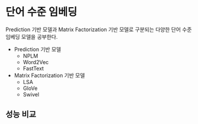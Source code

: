 # 단어 수준 임베딩

Prediction 기반 모델과 Matrix Factorization 기반 모델로 구분되는 다양한 단어 수준 임베딩 모델을 공부한다.

- Prediction 기반 모델
  - NPLM
  - Word2Vec
  - FastText
- Matrix Factorization 기반 모델
  - LSA
  - GloVe
  - Swivel

## 성능 비교

